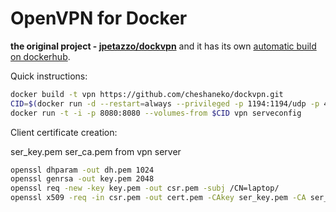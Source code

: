 # OpenVPN for Docker

**the original project - [jpetazzo/dockvpn](https://github.com/jpetazzo/dockvpn)** and it has its own [automatic build on dockerhub](https://hub.docker.com/r/jpetazzo/dockvpn/). 

 
Quick instructions:

```bash
docker build -t vpn https://github.com/cheshaneko/dockvpn.git
CID=$(docker run -d --restart=always --privileged -p 1194:1194/udp -p 444:443/tcp vpn)
docker run -t -i -p 8080:8080 --volumes-from $CID vpn serveconfig
```

Client certificate creation:

ser_key.pem  ser_ca.pem from vpn server

```bash
openssl dhparam -out dh.pem 1024
openssl genrsa -out key.pem 2048
openssl req -new -key key.pem -out csr.pem -subj /CN=laptop/
openssl x509 -req -in csr.pem -out cert.pem -CAkey ser_key.pem -CA ser_ca.pem -CAcreateserial -days 24855
```

